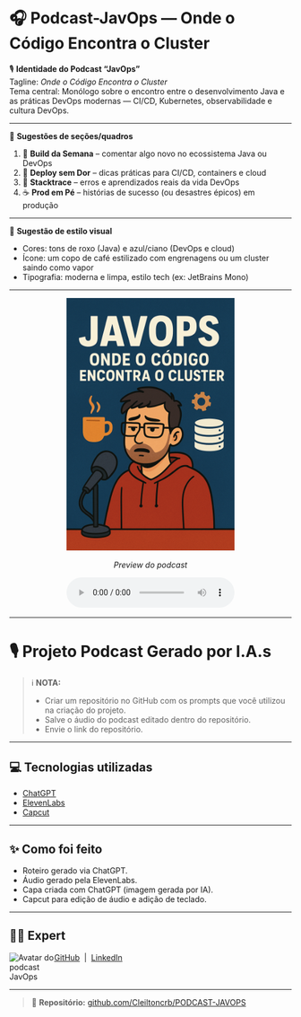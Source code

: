 # 🎧 Podcast-JavOps — Onde o Código Encontra o Cluster

🎙️ **Identidade do Podcast “JavOps”**  
Tagline: _Onde o Código Encontra o Cluster_  
Tema central: Monólogo sobre o encontro entre o desenvolvimento Java e as práticas DevOps modernas — CI/CD, Kubernetes, observabilidade e cultura DevOps.

---

💬 **Sugestões de seções/quadros**

1. 🧱 **Build da Semana** – comentar algo novo no ecossistema Java ou DevOps
2. 🚀 **Deploy sem Dor** – dicas práticas para CI/CD, containers e cloud
3. 🧩 **Stacktrace** – erros e aprendizados reais da vida DevOps
4. ☕ **Prod em Pé** – histórias de sucesso (ou desastres épicos) em produção

---

🎨 **Sugestão de estilo visual**

- Cores: tons de roxo (Java) e azul/ciano (DevOps e cloud)
- Ícone: um copo de café estilizado com engrenagens ou um cluster saindo como vapor
- Tipografia: moderna e limpa, estilo tech (ex: JetBrains Mono)

---

<p align="center">
  <img 
    src="/assets/JavOps.png" 
    width="300" 
    alt="Capa do Podcast JavOps"
  />
</p>

<p align="center">
  <em>Preview do podcast</em>
</p>

<div align="center">
  <audio src="./output/JavOps_editado.MP3" controls title="Podcast editado"></audio>
</div>

---

# 🎙️ Projeto Podcast Gerado por I.A.s

> ℹ️ **NOTA:**
>
> - Criar um repositório no GitHub com os prompts que você utilizou na criação do projeto.
> - Salve o áudio do podcast editado dentro do repositório.
> - Envie o link do repositório.

---

## 💻 Tecnologias utilizadas

- [ChatGPT](https://chat.openai.com/)
- [ElevenLabs](https://elevenlabs.io/)
- [Capcut](https://www.capcut.com/pt-br/)

---

## ✨ Como foi feito

- Roteiro gerado via ChatGPT.
- Áudio gerado pela ElevenLabs.
- Capa criada com ChatGPT (imagem gerada por IA).
- Capcut para edição de áudio e adição de teclado.

---

## 👨‍💻 Expert

<p>
  <img 
    align="left" 
    width="80" 
    src="https://avatars.githubusercontent.com/u/123566534?s=400&u=ae34068fe6d0053a391ff2acdd0546580f1a7ef5&v=4" 
    alt="Avatar do podcast JavOps"
  />
  <p>
    <a href="https://github.com/Cleiltoncrb">GitHub</a>
    &nbsp;|&nbsp;
    <a href="https://www.linkedin.com/in/cleilton-rocha-barreto-97547224/">LinkedIn</a>
  </p>
</p>
<br clear="left"/>

---

> 🔗 **Repositório:** [github.com/Cleiltoncrb/PODCAST-JAVOPS](https://github.com/Cleiltoncrb/PODCAST-JAVOPS)
